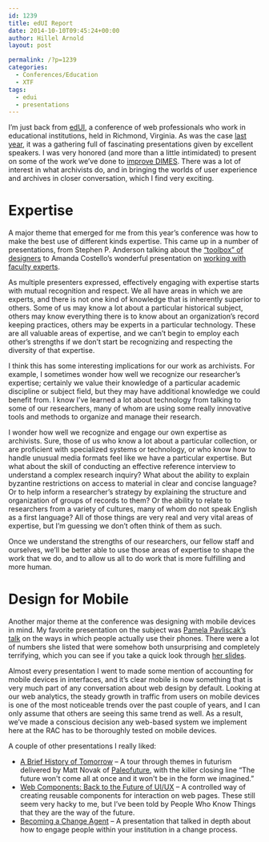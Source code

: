 ```yaml
---
id: 1239
title: edUI Report
date: 2014-10-10T09:45:24+00:00
author: Hillel Arnold
layout: post

permalink: /?p=1239
categories:
  - Conferences/Education
  - XTF
tags:
  - edui
  - presentations
---
```

<div>
  <p>
    I’m just back from <a href="http://eduiconf.org/">edUI</a>, a conference of web professionals who work in educational institutions, held in Richmond, Virginia. As was the case <a title="Lessons from edUI" href="http://rockarch.org/programs/digital/bitsandbytes/?p=875">last year</a>, it was a gathering full of fascinating presentations given by excellent speakers. I was very honored (and more than a little intimidated) to present on some of the work we’ve done to <a href="http://hillelarnold.com/blog/2014/09/30/better-search-through-listening/">improve DIMES</a>. There was a lot of interest in what archivists do, and in bringing the worlds of user experience and archives in closer conversation, which I find very exciting.<!--more-->
  </p>
</div>

# Expertise

A major theme that emerged for me from this year’s conference was how to make the best use of different kinds expertise. This came up in a number of presentations, from Stephen P. Anderson talking about the [“toolbox” of designers](http://eduiconf.org/sessions/edui_told/) to Amanda Costello’s wonderful presentation on [working with faculty experts](http://eduiconf.org/sessions/edui_faculty/).

As multiple presenters expressed, effectively engaging with expertise starts with mutual recognition and respect. We all have areas in which we are experts, and there is not one kind of knowledge that is inherently superior to others. Some of us may know a lot about a particular historical subject, others may know everything there is to know about an organization’s record keeping practices, others may be experts in a particular technology. These are all valuable areas of expertise, and we can’t begin to employ each other’s strengths if we don’t start be recognizing and respecting the diversity of that expertise.

I think this has some interesting implications for our work as archivists. For example, I sometimes wonder how well we recognize our researcher’s expertise; certainly we value their knowledge of a particular academic discipline or subject field, but they may have additional knowledge we could benefit from. I know I’ve learned a lot about technology from talking to some of our researchers, many of whom are using some really innovative tools and methods to organize and manage their research.

I wonder how well we recognize and engage our own expertise as archivists. Sure, those of us who know a lot about a particular collection, or are proficient with specialized systems or technology, or who know how to handle unusual media formats feel like we have a particular expertise. But what about the skill of conducting an effective reference interview to understand a complex research inquiry? What about the ability to explain byzantine restrictions on access to material in clear and concise language? Or to help inform a researcher’s strategy by explaining the structure and organization of groups of records to them? Or the ability to relate to researchers from a variety of cultures, many of whom do not speak English as a first language? All of those things are very real and very vital areas of expertise, but I’m guessing we don’t often think of them as such.

Once we understand the strengths of our researchers, our fellow staff and ourselves, we’ll be better able to use those areas of expertise to shape the work that we do, and to allow us all to do work that is more fulfilling and more human.

# Design for Mobile

Another major theme at the conference was designing with mobile devices in mind. My favorite presentation on the subject was [Pamela Pavliscak’s talk](http://eduiconf.org/sessions/edui_devices/) on the ways in which people actually use their phones. There were a lot of numbers she listed that were somehow both unsurprising and completely terrifying, which you can see if you take a quick look through [her slides](http://www.slideshare.net/PamelaPavliscak/left-to-their-own-devices-the-real-mobile-experience-38770720).

Almost every presentation I went to made some mention of accounting for mobile devices in interfaces, and it’s clear mobile is now something that is very much part of any conversation about web design by default. Looking at our web analytics, the steady growth in traffic from users on mobile devices is one of the most noticeable trends over the past couple of years, and I can only assume that others are seeing this same trend as well. As a result, we’ve made a conscious decision any web-based system we implement here at the RAC has to be thoroughly tested on mobile devices.

A couple of other presentations I really liked:

  * [A Brief History of Tomorrow](http://eduiconf.org/sessions/edui_tomorrow/) – A tour through themes in futurism delivered by Matt Novak of [Paleofuture](http://paleofuture.gizmodo.com/), with the killer closing line “The future won't come all at once and it won't be in the form we imagined.”
  * [Web Components: Back to the Future of UI/UX](http://eduiconf.org/sessions/edui_back2future/) – A controlled way of creating reusable components for interaction on web pages. These still seem very hacky to me, but I’ve been told by People Who Know Things that they are the way of the future.
  * [Becoming a Change Agent](http://eduiconf.org/sessions/edui_change/) – A presentation that talked in depth about how to engage people within your institution in a change process.